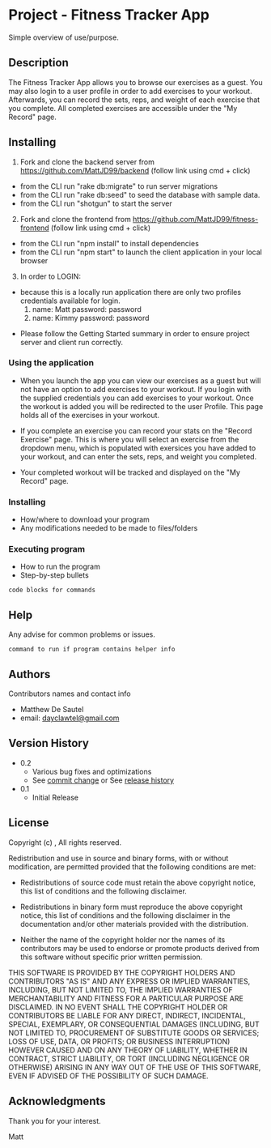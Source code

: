 # Project - Fitness Tracker App

Simple overview of use/purpose.

## Description

The Fitness Tracker App allows you to browse our exercises as a guest.  You may also login to a user profile in order to add exercises to your workout.  Afterwards, you can record the sets, reps, and weight of each exercise that you complete. All completed exercises are accessible under the "My Record" page.

## Installing

1. Fork and clone the backend server from https://github.com/MattJD99/backend (follow link using cmd + click)
- from the CLI run "rake db:migrate" to run server migrations
- from the CLI run "rake db:seed" to seed the database with sample data.
- from the CLI run "shotgun" to start the server

2. Fork and clone the frontend from https://github.com/MattJD99/fitness-frontend (follow link using cmd + click)
- from the CLI run "npm install" to install dependencies
- from the CLI run "npm start" to launch the client application in your local browser

3. In order to LOGIN:
- because this is a locally run application there are only two profiles credentials available for login.
    1. name: Matt password: password
    2. name: Kimmy password: password

* Please follow the Getting Started summary in order to ensure project server and client run correctly.

### Using the application

* When you launch the app you can view our exercises as a guest but will not have an option to add exercises to your workout.  If you login with the supplied credentials you can add exercises to your workout.  Once the workout is added you will be redirected to the user Profile.  This page holds all of the exercises in your workout. 

* If you complete an exercise you can record your stats on the "Record Exercise" page.  This is where you will select an exercise from the dropdown menu, which is populated with exersices you have added to your workout, and can enter the sets, reps, and weight you completed. 

* Your completed workout will be tracked and displayed on the "My Record" page. 

### Installing

* How/where to download your program
* Any modifications needed to be made to files/folders

### Executing program

* How to run the program
* Step-by-step bullets
```
code blocks for commands
```

## Help

Any advise for common problems or issues.
```
command to run if program contains helper info
```

## Authors

Contributors names and contact info

* Matthew De Sautel  
* email: dayclawtel@gmail.com 

## Version History

* 0.2
    * Various bug fixes and optimizations
    * See [commit change]() or See [release history]()
* 0.1
    * Initial Release

## License

Copyright (c) <year>, <copyright holder>
All rights reserved.

Redistribution and use in source and binary forms, with or without
modification, are permitted provided that the following conditions are met:

* Redistributions of source code must retain the above copyright notice, this
  list of conditions and the following disclaimer.

* Redistributions in binary form must reproduce the above copyright notice,
  this list of conditions and the following disclaimer in the documentation
  and/or other materials provided with the distribution.

* Neither the name of the copyright holder nor the names of its
  contributors may be used to endorse or promote products derived from
  this software without specific prior written permission.

THIS SOFTWARE IS PROVIDED BY THE COPYRIGHT HOLDERS AND CONTRIBUTORS "AS IS"
AND ANY EXPRESS OR IMPLIED WARRANTIES, INCLUDING, BUT NOT LIMITED TO, THE
IMPLIED WARRANTIES OF MERCHANTABILITY AND FITNESS FOR A PARTICULAR PURPOSE ARE
DISCLAIMED. IN NO EVENT SHALL THE COPYRIGHT HOLDER OR CONTRIBUTORS BE LIABLE
FOR ANY DIRECT, INDIRECT, INCIDENTAL, SPECIAL, EXEMPLARY, OR CONSEQUENTIAL
DAMAGES (INCLUDING, BUT NOT LIMITED TO, PROCUREMENT OF SUBSTITUTE GOODS OR
SERVICES; LOSS OF USE, DATA, OR PROFITS; OR BUSINESS INTERRUPTION) HOWEVER
CAUSED AND ON ANY THEORY OF LIABILITY, WHETHER IN CONTRACT, STRICT LIABILITY,
OR TORT (INCLUDING NEGLIGENCE OR OTHERWISE) ARISING IN ANY WAY OUT OF THE USE
OF THIS SOFTWARE, EVEN IF ADVISED OF THE POSSIBILITY OF SUCH DAMAGE.

## Acknowledgments

Thank you for your interest.

Matt